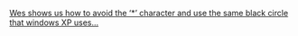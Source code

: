 [Wes shows us how to avoid the &#8216;*&#8217; character and use the same black circle that windows XP uses&#8230;](http://weblogs.asp.net/whaggard/archive/2004/09/04/225691.aspx) 

&nbsp;